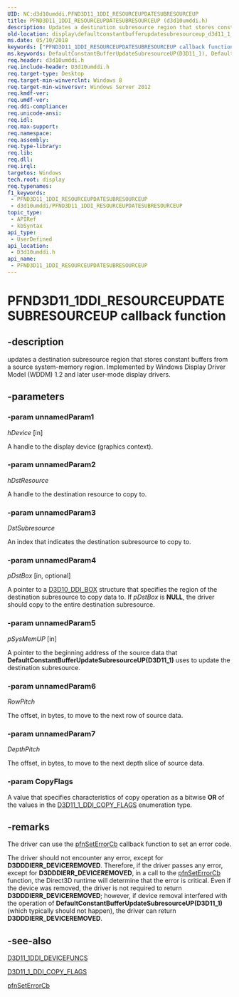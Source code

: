 ```yaml
---
UID: NC:d3d10umddi.PFND3D11_1DDI_RESOURCEUPDATESUBRESOURCEUP
title: PFND3D11_1DDI_RESOURCEUPDATESUBRESOURCEUP (d3d10umddi.h)
description: Updates a destination subresource region that stores constant buffers from a source system-memory region. Implemented by Windows Display Driver Model (WDDM) 1.2 and later user-mode display drivers.
old-location: display\defaultconstantbufferupdatesubresourceup_d3d11_1_.htm
ms.date: 05/10/2018
keywords: ["PFND3D11_1DDI_RESOURCEUPDATESUBRESOURCEUP callback function"]
ms.keywords: DefaultConstantBufferUpdateSubresourceUP(D3D11_1), DefaultConstantBufferUpdateSubresourceUP(D3D11_1) callback function [Display Devices], PFND3D11_1DDI_RESOURCEUPDATESUBRESOURCEUP, PFND3D11_1DDI_RESOURCEUPDATESUBRESOURCEUP callback, d3d10umddi/DefaultConstantBufferUpdateSubresourceUP(D3D11_1), display.defaultconstantbufferupdatesubresourceup_d3d11_1_
req.header: d3d10umddi.h
req.include-header: D3d10umddi.h
req.target-type: Desktop
req.target-min-winverclnt: Windows 8
req.target-min-winversvr: Windows Server 2012
req.kmdf-ver: 
req.umdf-ver: 
req.ddi-compliance: 
req.unicode-ansi: 
req.idl: 
req.max-support: 
req.namespace: 
req.assembly: 
req.type-library: 
req.lib: 
req.dll: 
req.irql: 
targetos: Windows
tech.root: display
req.typenames: 
f1_keywords:
 - PFND3D11_1DDI_RESOURCEUPDATESUBRESOURCEUP
 - d3d10umddi/PFND3D11_1DDI_RESOURCEUPDATESUBRESOURCEUP
topic_type:
 - APIRef
 - kbSyntax
api_type:
 - UserDefined
api_location:
 - D3d10umddi.h
api_name:
 - PFND3D11_1DDI_RESOURCEUPDATESUBRESOURCEUP
---
```


# PFND3D11_1DDI_RESOURCEUPDATESUBRESOURCEUP callback function


## -description

updates a destination subresource region that stores constant buffers from a source system-memory region. Implemented by Windows Display Driver Model (WDDM) 1.2 and later user-mode display drivers.

## -parameters

### -param unnamedParam1

*hDevice* [in]

A handle to the display device (graphics context).

### -param unnamedParam2

*hDstResource*

A handle to the destination resource to copy to.

### -param unnamedParam3

*DstSubresource*

An index that indicates the destination subresource to copy to.

### -param unnamedParam4

*pDstBox* [in, optional]

A pointer to a <a href="/windows-hardware/drivers/ddi/d3d10umddi/ns-d3d10umddi-d3d10_ddi_box">D3D10_DDI_BOX</a> structure that specifies the region of the destination subresource to copy data to. If <i>pDstBox</i> is <b>NULL</b>, the driver should copy to the entire destination subresource.

### -param unnamedParam5

*pSysMemUP* [in]

A pointer to the beginning address of the source data that <b>DefaultConstantBufferUpdateSubresourceUP(D3D11_1)</b> uses to update the destination subresource.

### -param unnamedParam6

*RowPitch*

The offset, in bytes, to move to the next row of source data.

### -param unnamedParam7

*DepthPitch*

The offset, in bytes, to move to the next depth slice of source data.

### -param CopyFlags

A value that specifies characteristics of copy operation as a bitwise <b>OR</b> of the values in the <a href="/windows-hardware/drivers/ddi/d3d10umddi/ne-d3d10umddi-d3d11_1_ddi_copy_flags">D3D11_1_DDI_COPY_FLAGS</a> enumeration type.

## -remarks

The driver can use the <a href="/windows-hardware/drivers/ddi/d3d10umddi/nc-d3d10umddi-pfnd3d10ddi_seterror_cb">pfnSetErrorCb</a> callback function to set an error code.






The driver should not encounter any error, except for <b>D3DDDIERR_DEVICEREMOVED</b>. Therefore, if the driver passes any error, except for <b>D3DDDIERR_DEVICEREMOVED</b>, in a call to the <a href="/windows-hardware/drivers/ddi/d3d10umddi/nc-d3d10umddi-pfnd3d10ddi_seterror_cb">pfnSetErrorCb</a> function, the Direct3D runtime will determine that the error is critical. Even if the device was removed, the driver is not required to return <b>D3DDDIERR_DEVICEREMOVED</b>; however, if device removal interfered with the operation of <b>DefaultConstantBufferUpdateSubresourceUP(D3D11_1)</b> (which typically should not happen), the driver can return <b>D3DDDIERR_DEVICEREMOVED</b>.

## -see-also

<a href="/windows-hardware/drivers/ddi/d3d10umddi/ns-d3d10umddi-d3d11_1ddi_devicefuncs">D3D11_1DDI_DEVICEFUNCS</a>



<a href="/windows-hardware/drivers/ddi/d3d10umddi/ne-d3d10umddi-d3d11_1_ddi_copy_flags">D3D11_1_DDI_COPY_FLAGS</a>



<a href="/windows-hardware/drivers/ddi/d3d10umddi/nc-d3d10umddi-pfnd3d10ddi_seterror_cb">pfnSetErrorCb</a>


